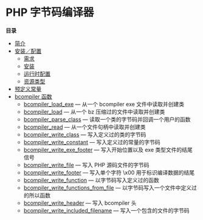PHP 字节码编译器
================

**目录**

-   [简介](/intro/bcompiler.html)
-   [安装／配置](/bcompiler/setup.html)
    -   [需求](/bcompiler/setup.html#需求)
    -   [安装](/bcompiler/setup.html#安装)
    -   [运行时配置](/bcompiler/setup.html#运行时配置)
    -   [资源类型](/bcompiler/setup.html#资源类型)
-   [预定义常量](/bcompiler/constants.html)
-   [bcompiler 函数](/ref/bcompiler.html)
    -   [bcompiler\_load\_exe](/ref/bcompiler.html#bcompiler_load_exe) —
        从一个 bcompiler exe 文件中读取并创建类
    -   [bcompiler\_load](/ref/bcompiler.html#bcompiler_load) — 从一个
        bz 压缩过的文件中读取并创建类
    -   [bcompiler\_parse\_class](/ref/bcompiler.html#bcompiler_parse_class)
        — 读取一个类的字节码并回调一个用户的函数
    -   [bcompiler\_read](/ref/bcompiler.html#bcompiler_read) —
        从一个文件句柄中读取并创建类
    -   [bcompiler\_write\_class](/ref/bcompiler.html#bcompiler_write_class)
        — 写入定义过的类的字节码
    -   [bcompiler\_write\_constant](/ref/bcompiler.html#bcompiler_write_constant)
        — 写入定义过的常量的字节码
    -   [bcompiler\_write\_exe\_footer](/ref/bcompiler.html#bcompiler_write_exe_footer)
        — 写入开始位置以及 exe 类型文件的结尾信号
    -   [bcompiler\_write\_file](/ref/bcompiler.html#bcompiler_write_file)
        — 写入 PHP 源码文件的字节码
    -   [bcompiler\_write\_footer](/ref/bcompiler.html#bcompiler_write_footer)
        — 写入单个字符 \\x00 用于标识编译数据的结尾
    -   [bcompiler\_write\_function](/ref/bcompiler.html#bcompiler_write_function)
        — 以字节码写入定义过的函数
    -   [bcompiler\_write\_functions\_from\_file](/ref/bcompiler.html#bcompiler_write_functions_from_file)
        — 以字节码写入一个文件中定义过的所以函数
    -   [bcompiler\_write\_header](/ref/bcompiler.html#bcompiler_write_header)
        — 写入 bcompiler 头
    -   [bcompiler\_write\_included\_filename](/ref/bcompiler.html#bcompiler_write_included_filename)
        — 写入一个包含的文件的字节码
